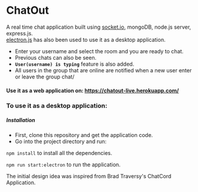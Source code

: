 # ChatOut
A real time chat application built using [socket.io](https://socket.io), mongoDB, node.js server, express.js.<br> [electron.js](https://electronjs.org) has also been used to use it as a desktop application.

* Enter your username and select the room and you are ready to chat.
* Previous chats can also be seen.
* __`User(username) is typing`__ feature is also added. 
* All users in the group that are online are notified when a new user enter or leave the group chat/

#### Use it as a web application on: https://chatout-live.herokuapp.com/

### To use it as a desktop application:

##### Installation

* First, clone this repository and get the application code.
* Go into the project directory and run:

`npm install` to install all the dependencies.

`npm run start:electron` to run the application.

The initial design idea was inspired from Brad Traversy's ChatCord Application.